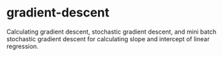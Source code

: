 # gradient-descent
Calculating gradient descent, stochastic gradient descent, and mini batch stochastic gradient descent for calculating slope and intercept of linear regression.
